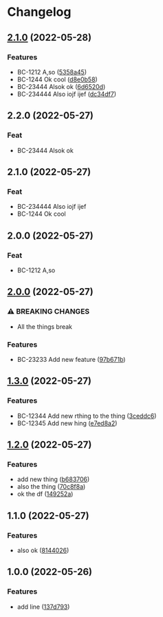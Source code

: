 # Changelog



## [2.1.0](https://github.com/betterpt/release-please-test2/compare/v2.0.0...v2.1.0) (2022-05-28)


### Features

* BC-1212 A,so ([5358a45](https://github.com/betterpt/release-please-test2/commit/5358a45eaa7f24ab77f312528b9ef4589fe3919c))
* BC-1244 Ok cool ([d8e0b58](https://github.com/betterpt/release-please-test2/commit/d8e0b58dddc72cfe44009c86071c90df5a29efdf))
* BC-23444 Alsok ok ([6d6520d](https://github.com/betterpt/release-please-test2/commit/6d6520dc8c046f678afa0367ee1a4a4ba6215f5f))
* BC-234444 Also iojf ijef ([dc34df7](https://github.com/betterpt/release-please-test2/commit/dc34df7a44ededa3bce65283763c41d727168d95))

## 2.2.0 (2022-05-27)

### Feat

- BC-23444 Alsok ok

## 2.1.0 (2022-05-27)

### Feat

- BC-234444 Also iojf ijef
- BC-1244 Ok cool

## 2.0.0 (2022-05-27)

### Feat

- BC-1212 A,so

## [2.0.0](https://github.com/betterPT/release-please-test2/compare/v1.3.0...v2.0.0) (2022-05-27)


### ⚠ BREAKING CHANGES

* All the things break

### Features

* BC-23233 Add new feature ([97b671b](https://github.com/betterPT/release-please-test2/commit/97b671b42523fabe930efb0bbbd0641331872c9f))

## [1.3.0](https://github.com/betterPT/release-please-test2/compare/v1.2.0...v1.3.0) (2022-05-27)


### Features

* BC-12344 Add new rthing to the thing ([3ceddc6](https://github.com/betterPT/release-please-test2/commit/3ceddc6b19edba911c87a38d7c1316487b144c6d))
* BC-12345 Add new hing ([e7ed8a2](https://github.com/betterPT/release-please-test2/commit/e7ed8a274c868187c6f57abd8b30d65bd746906a))

## [1.2.0](https://github.com/betterPT/release-please-test2/compare/v1.1.0...v1.2.0) (2022-05-27)


### Features

* add new thing ([b683706](https://github.com/betterPT/release-please-test2/commit/b683706c44f82f503f863f1bce21f3a2675054f4))
* also the thing ([70c8f8a](https://github.com/betterPT/release-please-test2/commit/70c8f8a3ee6519ddfd70a66b4c5513e9f1df4a41))
* ok the df ([149252a](https://github.com/betterPT/release-please-test2/commit/149252adc8ba427606dd286c00a0b92d7cc5b1ce))

## 1.1.0 (2022-05-27)
### Features

* also ok ([8144026](https://github.com/betterPT/release-please-test2/commit/8144026f0ed07a26535a710ac7685d52f6cb1426))




## 1.0.0 (2022-05-26)
### Features

* add line ([137d793](https://github.com/betterpt/release-please-test2/commit/137d793815404f3604b956d34cf0c0ad0feaf310))
